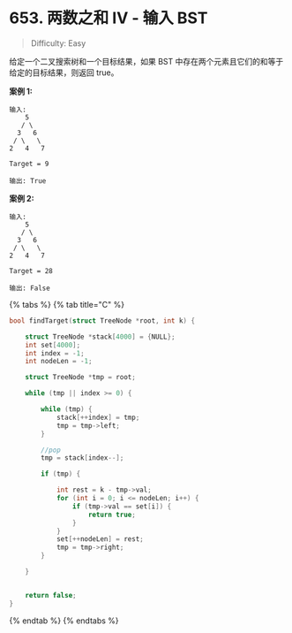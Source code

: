 # 653. 两数之和 IV - 输入 BST

> Difficulty: Easy

给定一个二叉搜索树和一个目标结果，如果 BST 中存在两个元素且它们的和等于给定的目标结果，则返回 true。

**案例 1:**

```text
输入: 
    5
   / \
  3   6
 / \   \
2   4   7

Target = 9

输出: True
```

**案例 2:**

```text
输入: 
    5
   / \
  3   6
 / \   \
2   4   7

Target = 28

输出: False
```

{% tabs %}
{% tab title="C" %}
```c
bool findTarget(struct TreeNode *root, int k) {

    struct TreeNode *stack[4000] = {NULL};
    int set[4000];
    int index = -1;
    int nodeLen = -1;

    struct TreeNode *tmp = root;

    while (tmp || index >= 0) {

        while (tmp) {
            stack[++index] = tmp;
            tmp = tmp->left;
        }

        //pop
        tmp = stack[index--];

        if (tmp) {

            int rest = k - tmp->val;
            for (int i = 0; i <= nodeLen; i++) {
                if (tmp->val == set[i]) {
                    return true;
                }
            }
            set[++nodeLen] = rest;
            tmp = tmp->right;
        }

    }


    return false;
}
```
{% endtab %}
{% endtabs %}

